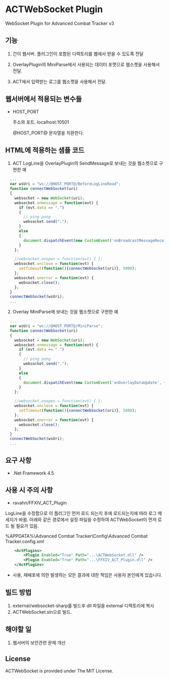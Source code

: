 # ACTWebSocket Plugin

WebSocket Plugin for Advanced Combat Tracker v3

## 기능 ##

1. 간이 웹서버.
   플러그인이 포함된 디렉토리를 웹에서 받을 수 있도록 전달

2. OverlayPlugin의 MiniParse에서 사용되는 데이터 포맷으로 웹소켓을 사용해서 전달.
 
3. ACT에서 입력받는 로그를 웹소켓을 사용해서 전달.


## 웹서버에서 적용되는 변수들 ##

* HOST_PORT

  주소와 포트.
  localhost:10501
  
  @HOST_PORT@ 문자열을 치환한다.


## HTML에 적용하는 샘플 코드 ##

1. ACT LogLine을 OverlayPlugin의 SendMessage로 보내는 것을 웹소켓으로 구현한 예
``` javascript
  ...
  var wsUri = "ws://@HOST_PORT@/BeforeLogLineRead";
  function connectWebSocket(uri)
  {
    websocket = new WebSocket(uri);
    websocket.onmessage = function(evt) {
      if (evt.data == ".")
      {
        // ping pong
        websocket.send(".");
      }
      else
      {
        document.dispatchEvent(new CustomEvent('onBroadcastMessageReceive', { detail: evt.data }));
      }
    };

    //websocket.onopen = function(evt) { };
    websocket.onclose = function(evt) { 
      setTimeout(function(){connectWebSocket(uri)}, 5000);
    };
    websocket.onerror = function(evt) {
      websocket.close();
    };
  }    
  connectWebSocket(wsUri);
  ...
```    

2. Overlay MiniParse에 보내는 것을 웹소켓으로 구현한 예
``` javascript
  ...
  var wsUri = "ws://@HOST_PORT@/MiniParse";
  function connectWebSocket(uri)
  {
    websocket = new WebSocket(uri);
    websocket.onmessage = function(evt) {
      if (evt.data == ".")
      {
        // ping pong
        websocket.send(".");
      }
      else
      {
        document.dispatchEvent(new CustomEvent('onOverlayDataUpdate', { detail: JSON.parse(evt.data) }));
      }
    };

    //websocket.onopen = function(evt) { };
    websocket.onclose = function(evt) { 
      setTimeout(function(){connectWebSocket(uri)}, 5000);
    };
    websocket.onerror = function(evt) {
      websocket.close();
    };
  }    
  connectWebSocket(wsUri);
  ...
```

## 요구 사항 ##

* .Net Framework 4.5

## 사용 시 주의 사항 ##

* ravahn/FFXIV_ACT_Plugin 

LogLine을 수정함으로 이 플러그인 먼저 로드 되는지 후에 로드되는지에 따라 로그 메세지가 바뀜.
아래와 같은 경로에서 설정 파일을 수정하여 ACTWebSocket이 먼저 로드 될 필요가 있음.

%APPDATA%\Advanced Combat Tracker\Config\Advanced Combat Tracker.config.xml

``` xml
    <ActPlugins>
        <Plugin Enabled="True" Path="...\ACTWebSocket.dll" />
        <Plugin Enabled="True" Path="...\FFXIV_ACT_Plugin.dll" />
    </ActPlugins>
```

* 사용, 재배포에 의한 발생하는 모든 결과에 대한 책임은 사용자 본인에게 있습니다.

## 빌드 방법 ##

1. external/websocket-sharp를 빌드후 dll 파일을 external 디렉토리에 복사
2. ACTWebSocket.sln으로 빌드.

## 해야할 일 ##

1. 웹서버의 보안관련 문제 개선

## License ##

ACTWebSocket is provided under The MIT License.
